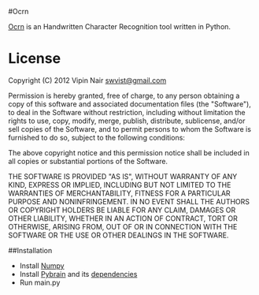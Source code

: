 #Ocrn

[Ocrn](/swvist/Ocrn/) is an Handwritten Character Recognition tool written in Python.

# License

Copyright (C) 2012 Vipin Nair <swvist@gmail.com>

Permission is hereby granted, free of charge, to any person obtaining a copy of this software and associated documentation files (the "Software"), to deal in the Software without restriction, including without limitation the rights to use, copy, modify, merge, publish, distribute, sublicense, and/or sell copies of the Software, and to permit persons to whom the Software is furnished to do so, subject to the following conditions:

The above copyright notice and this permission notice shall be included in all copies or substantial portions of the Software.

THE SOFTWARE IS PROVIDED "AS IS", WITHOUT WARRANTY OF ANY KIND, EXPRESS OR IMPLIED, INCLUDING BUT NOT LIMITED TO THE WARRANTIES OF MERCHANTABILITY, FITNESS FOR A PARTICULAR PURPOSE AND NONINFRINGEMENT. IN NO EVENT SHALL THE AUTHORS OR COPYRIGHT HOLDERS BE LIABLE FOR ANY CLAIM, DAMAGES OR OTHER LIABILITY, WHETHER IN AN ACTION OF CONTRACT, TORT OR OTHERWISE, ARISING FROM, OUT OF OR IN CONNECTION WITH THE SOFTWARE OR THE USE OR OTHER DEALINGS IN THE SOFTWARE.

##Installation
* Install [Numpy](http://numpy.scipy.org/) 
* Install [Pybrain](https://github.com/pybrain/pybrain) and its [dependencies](https://github.com/pybrain/pybrain/wiki/Dependencies)
* Run main.py
